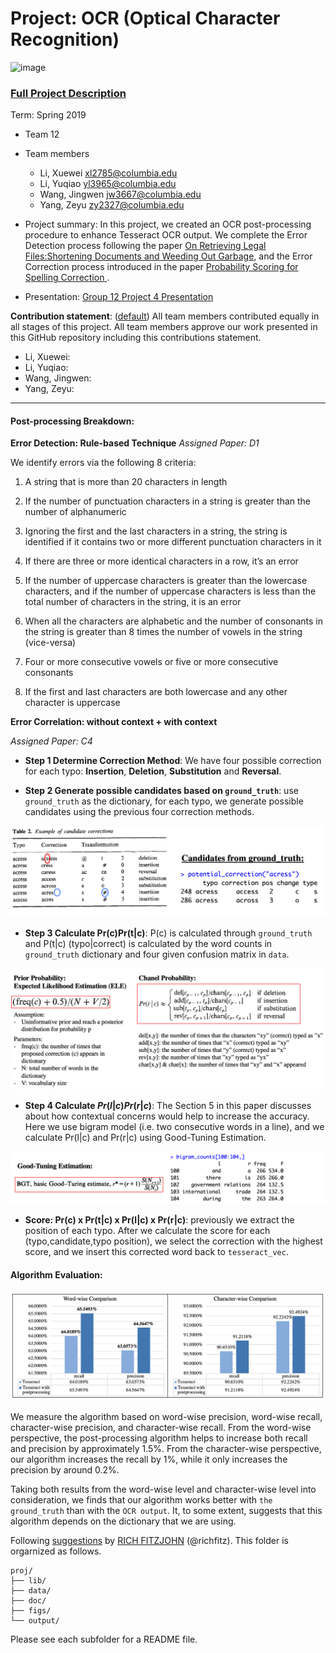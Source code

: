 # Project: OCR (Optical Character Recognition) 

![image](figs/intro.png)

### [Full Project Description](doc/project4_desc.md)


Term: Spring 2019

+ Team 12
+ Team members
	+ Li, Xuewei xl2785@columbia.edu
	+ Li, Yuqiao yl3965@columbia.edu
	+ Wang, Jingwen jw3667@columbia.edu
	+ Yang, Zeyu zy2327@columbia.edu

+ Project summary: In this project, we created an OCR post-processing procedure to enhance Tesseract OCR output. We complete the Error Detection process following the paper  [On Retrieving Legal Files:Shortening Documents and Weeding Out Garbage](https://github.com/TZstatsADS/Spring2019-Proj4-grp12/blob/master/doc/paper/D-1.pdf), and the Error Correction process introduced in the paper [Probability Scoring for Spelling Correction ](https://github.com/TZstatsADS/Spring2019-Proj4-grp12/blob/master/doc/paper/C-4.pdf).

+ Presentation: [Group 12 Project 4 Presentation](https://prezi.com/view/tCbWlI59OB0AnvT1E76H/)


**Contribution statement**: ([default](doc/a_note_on_contributions.md)) All team members contributed equally in all stages of this project. All team members approve our work presented in this GitHub repository including this contributions statement. 

+ Li, Xuewei:
+ Li, Yuqiao:
+ Wang, Jingwen:
+ Yang, Zeyu:

---
#### Post-processing Breakdown:

**Error Detection: Rule-based Technique**
<em>Assigned Paper: D1</em>

We identify errors via the following 8 criteria:

1. A string that is more than 20 characters in length

2. If the number of punctuation characters in a string is greater than the number of alphanumeric

3. Ignoring the first and the last characters in a string, the string is identified if it contains two or more different punctuation characters in it

4. If there are three or more identical characters in a row, it’s an error

5. If the number of uppercase characters is greater than the lowercase characters, and if the number of uppercase characters is less than the total number of characters in the string, it is an error

6. When all the characters are alphabetic and the number of consonants in the string is greater than 8 times the number of vowels in the string (vice-versa)

7. Four or more consecutive vowels or five or more consecutive consonants

8. If the first and last characters are both lowercase and any other character is uppercase

**Error Correlation: without context + with context**

<em>Assigned Paper: C4</em>

- **Step 1 Determine Correction Method**: We have four possible correction for each typo: **Insertion**, **Deletion**, **Substitution** and **Reversal**. 

- **Step 2 Generate possible candidates based on `ground_truth`**: use `ground_truth` as the dictionary, for each typo, we generate possible candidates using the previous four correction methods.

![image](figs/possible_correction.png)

- **Step 3 Calculate Pr(c)Pr(t|c)**: P(c) is calculated through `ground_truth` and P(t|c) (typo|correct) is calculated by the word counts in `ground_truth` dictionary and four given confusion matrix in `data`.

![image](figs/section_3.png)


- **Step 4 Calculate $Pr(l|c)Pr(r|c)$**: The Section 5 in this paper discusses about how contextual concerns would help to increase the accuracy. Here we use bigram model (i.e. two consecutive words in a line), and we calculate Pr(l|c) and Pr(r|c) using Good-Tuning Estimation.

![image](figs/section_5.png)


- **Score: Pr(c) x Pr(t|c) x Pr(l|c) x Pr(r|c)**: previously we extract the position of each typo. After we calculate the score for each (typo,candidate,typo position), we select the correction with the highest score, and we insert this corrected word back to `tesseract_vec`.

#### Algorithm Evaluation:

![image](figs/result.png)

We measure the algorithm based on word-wise precision, word-wise recall, character-wise precision, and character-wise recall. From the word-wise perspective, the post-processing algorithm helps to increase both recall and precision by approximately 1.5%. From the character-wise perspective, our algorithm increases the recall by 1%, while it only increases the precision by around 0.2%. 

Taking both results from the word-wise level and character-wise level into consideration, we finds that our algorithm works better with `the ground_truth` than with the `OCR output`. It, to some extent, suggests that this algorithm depends on the dictionary that we are using. 

Following [suggestions](http://nicercode.github.io/blog/2013-04-05-projects/) by [RICH FITZJOHN](http://nicercode.github.io/about/#Team) (@richfitz). This folder is orgarnized as follows.

```
proj/
├── lib/
├── data/
├── doc/
├── figs/
└── output/
```

Please see each subfolder for a README file.
